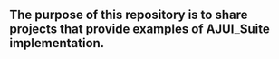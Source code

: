 ## The purpose of this repository is to share projects that provide examples of AJUI_Suite implementation.



